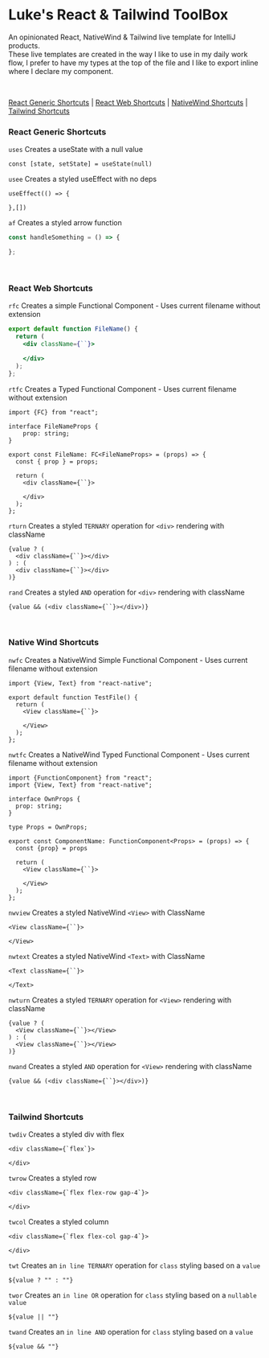 # Luke's React & Tailwind ToolBox
An opinionated React, NativeWind & Tailwind live template for IntelliJ products. <br/>
These live templates are created in the way I like to use in my daily work
flow, I prefer to have my types at the top of the file and I like to export 
inline where I declare my component.

<br/>

[React Generic Shortcuts](#react-generic-shortcuts) |
[React Web Shortcuts](#react-web-shortcuts) |
[NativeWind Shortcuts](#native-wind-shortcuts) |
[Tailwind Shortcuts](#tailwind-shortcuts)

### React Generic Shortcuts
```uses```
Creates a useState with a null value
```tsx
const [state, setState] = useState(null)
```
```usee```
Creates a styled useEffect with no deps
```tsx
useEffect(() => {
    
},[])
```
```af```
Creates a styled arrow function
```javascript
const handleSomething = () => {

};
```

<br/>

### React Web Shortcuts
```rfc```
Creates a simple Functional Component - Uses current filename without extension
```jsx
export default function FileName() {
  return (
    <div className={``}>

    </div>
  );
};
```
```rtfc```
Creates a Typed Functional Component - Uses current filename without extension
```tsx
import {FC} from "react";

interface FileNameProps {
	prop: string;
}

export const FileName: FC<FileNameProps> = (props) => {
  const { prop } = props;

  return (
    <div className={``}>

    </div>
  );
};
```
```rturn```
Creates a styled ```TERNARY``` operation for ```<div>``` rendering with className
```tsx
{value ? (
  <div className={``}></div>
) : (
  <div className={``}></div>
)}
```
```rand```
Creates a styled ```AND``` operation for ```<div>``` rendering with className
```tsx
{value && (<div className={``}></div>)}
```

<br/>

### Native Wind Shortcuts
```nwfc```
Creates a NativeWind Simple Functional Component - Uses current filename without extension
```tsx
import {View, Text} from "react-native";

export default function TestFile() {
  return (
    <View className={``}>

    </View>
  );
};
```
```nwtfc```
Creates a NativeWind Typed Functional Component - Uses current filename without extension
```tsx
import {FunctionComponent} from "react";
import {View, Text} from "react-native";

interface OwnProps {
  prop: string;
}

type Props = OwnProps;

export const ComponentName: FunctionComponent<Props> = (props) => {
  const {prop} = props

  return (
    <View className={``}>

    </View>
  );
};
```
```nwview```
Creates a styled NativeWind ```<View>``` with ClassName
```tsx
<View className={``}>

</View>
```
```nwtext```
Creates a styled NativeWind ```<Text>``` with ClassName
```tsx
<Text className={``}>

</Text>
```
```nwturn```
Creates a styled ```TERNARY``` operation for ```<View>``` rendering with className
```tsx
{value ? (
  <View className={``}></View>
) : (
  <View className={``}></View>
)}
```
```nwand```
Creates a styled ```AND``` operation for ```<View>``` rendering with className
```tsx
{value && (<div className={``}></div>)}
```

<br/>

### Tailwind Shortcuts
```twdiv```
Creates a styled div with flex
```tsx
<div className={`flex`}>

</div>
```
```twrow```
Creates a styled row
```tsx
<div className={`flex flex-row gap-4`}>

</div>
```
```twcol```
Creates a styled column
```tsx
<div className={`flex flex-col gap-4`}>

</div>
```
```twt```
Creates an ```in line TERNARY``` operation for ```class``` styling based
on a ```value```
```tsx
${value ? "" : ""}
```
```twor```
Creates an ```in line OR``` operation for ```class``` styling based on a ```nullable
value```
```tsx
${value || ""}
```
```twand```
Creates an ```in line AND``` operation for ```class``` styling based on a ```value```
```tsx
${value && ""}
```




